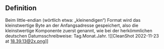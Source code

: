 ## Definition

Beim little-endian (wörtlich etwa: „kleinendigen“) Format wird das kleinstwertige Byte an der Anfangsadresse gespeichert, also die kleinstwertige Komponente zuerst genannt, wie bei der herkömmlichen deutschen Datumsschreibweise: Tag.Monat.Jahr.
![[CleanShot 2022-11-23 at 18.39.13@2x.png]]
